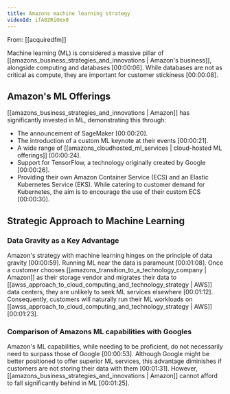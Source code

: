 ```yaml
---
title: Amazons machine learning strategy
videoId: ifA0ZRiOmx0
---
```


From: [[acquiredfm]] <br/> 

Machine learning (ML) is considered a massive pillar of [[amazons_business_strategies_and_innovations | Amazon's business]], alongside computing and databases <a class="yt-timestamp" data-t="00:00:06">[00:00:06]</a>. While databases are not as critical as compute, they are important for customer stickiness <a class="yt-timestamp" data-t="00:00:08">[00:00:08]</a>.

## Amazon's ML Offerings

[[amazons_business_strategies_and_innovations | Amazon]] has significantly invested in ML, demonstrating this through:
*   The announcement of SageMaker <a class="yt-timestamp" data-t="00:00:20">[00:00:20]</a>.
*   The introduction of a custom ML keynote at their events <a class="yt-timestamp" data-t="00:00:21">[00:00:21]</a>.
*   A wide range of [[amazons_cloudhosted_ml_services | cloud-hosted ML offerings]] <a class="yt-timestamp" data-t="00:00:24">[00:00:24]</a>.
*   Support for TensorFlow, a technology originally created by Google <a class="yt-timestamp" data-t="00:00:26">[00:00:26]</a>.
*   Providing their own Amazon Container Service (ECS) and an Elastic Kubernetes Service (EKS). While catering to customer demand for Kubernetes, the aim is to encourage the use of their custom ECS <a class="yt-timestamp" data-t="00:00:30">[00:00:30]</a>.

## Strategic Approach to Machine Learning

### Data Gravity as a Key Advantage

Amazon's strategy with machine learning hinges on the principle of data gravity <a class="yt-timestamp" data-t="00:00:59">[00:00:59]</a>. Running ML near the data is paramount <a class="yt-timestamp" data-t="00:01:08">[00:01:08]</a>. Once a customer chooses [[amazons_transition_to_a_technology_company | Amazon]] as their storage vendor and migrates their data to [[awss_approach_to_cloud_computing_and_technology_strategy | AWS]] data centers, they are unlikely to seek ML services elsewhere <a class="yt-timestamp" data-t="00:01:12">[00:01:12]</a>. Consequently, customers will naturally run their ML workloads on [[awss_approach_to_cloud_computing_and_technology_strategy | AWS]] <a class="yt-timestamp" data-t="00:01:23">[00:01:23]</a>.

### Comparison of Amazons ML capabilities with Googles

Amazon's ML capabilities, while needing to be proficient, do not necessarily need to surpass those of Google <a class="yt-timestamp" data-t="00:00:53">[00:00:53]</a>. Although Google might be better positioned to offer superior ML services, this advantage diminishes if customers are not storing their data with them <a class="yt-timestamp" data-t="00:01:31">[00:01:31]</a>. However, [[amazons_business_strategies_and_innovations | Amazon]] cannot afford to fall significantly behind in ML <a class="yt-timestamp" data-t="00:01:25">[00:01:25]</a>.